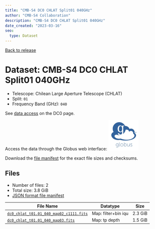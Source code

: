 ```yaml
---
title: "CMB-S4 DC0 CHLAT Split01 040GHz"
author: "CMB-S4 Collaboration"
description: "CMB-S4 DC0 CHLAT Split01 040GHz"
date_created: "2023-03-16"
seo:
  type: Dataset
---
```


[Back to release](./dc0.html#datasets)

# Dataset: CMB-S4 DC0 CHLAT Split01 040GHz

- Telescope: Chilean Large Aperture Telescope (CHLAT) 
- Split: `01`
- Frequency Band (GHz): `040`

See [data access](./dc0.html#data-access) on the DC0 page.

Access the data through the Globus web interface: [![Download via Globus](images/globus-logo.png)](https://app.globus.org/file-manager?origin_id=38f01147-f09e-483d-a552-3866669a846d&origin_path=%2Fdatareleases%2Fdc0%2Fmission%2Fchlat%2Fsplit01%2F040%2F)

Download the [file manifest](https://g-456d30.0ed28.75bc.data.globus.org/datareleases/dc0/mission/chlat/split01/040/manifest.json) for the exact file sizes and checksums.

## Files

- Number of files: 2
- Total size: 3.8 GiB
- [JSON format file manifest](https://g-456d30.0ed28.75bc.data.globus.org/datareleases/dc0/mission/chlat/split01/040/manifest.json)

|                                                                                File Name                                                                                |      Datatype       |  Size   |
| ----------------------------------------------------------------------------------------------------------------------------------------------------------------------- | ------------------- | ------- |
| [`dc0_chlat_t01.01_040_map02_c1111.fits`](https://g-456d30.0ed28.75bc.data.globus.org/datareleases/dc0/mission/chlat/split01/040/dc0_chlat_t01.01_040_map02_c1111.fits) | Map: filter+bin iqu | 2.3 GiB |
| [`dc0_chlat_t01.01_040_map03.fits`](https://g-456d30.0ed28.75bc.data.globus.org/datareleases/dc0/mission/chlat/split01/040/dc0_chlat_t01.01_040_map03.fits)             | Map: tp depth       | 1.5 GiB |
